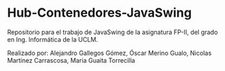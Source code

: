 # Hub-Contenedores-JavaSwing
Repositorio para el trabajo de JavaSwing de la asignatura FP-II, del grado en Ing. Informática de la UCLM.

Realizado por:
Alejandro Gallegos Gómez,
Óscar Merino Gualo,
Nicolas Martinez Carrascosa,
Maria Guaita Torrecilla

